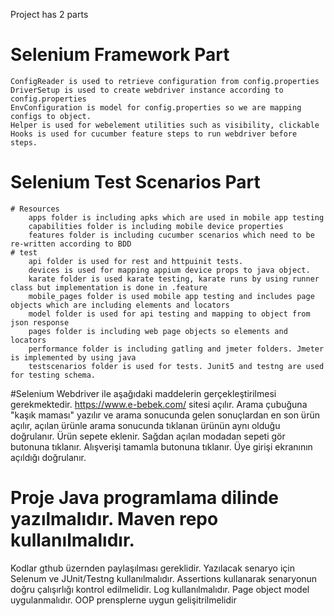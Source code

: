 Project has 2 parts
# Selenium Framework Part
    ConfigReader is used to retrieve configuration from config.properties
    DriverSetup is used to create webdriver instance according to config.properties
    EnvConfiguration is model for config.properties so we are mapping configs to object.
    Helper is used for webelement utilities such as visibility, clickable
    Hooks is used for cucumber feature steps to run webdriver before steps.
# Selenium Test Scenarios Part
    # Resources
        apps folder is including apks which are used in mobile app testing
        capabilities folder is including mobile device properties
        features folder is including cucumber scenarios which need to be re-written according to BDD
    # test
        api folder is used for rest and httpuinit tests.
        devices is used for mapping appium device props to java object.
        karate folder is used karate testing, karate runs by using runner class but implementation is done in .feature 
        mobile_pages folder is used mobile app testing and includes page objects which are including elements and locators
        model folder is used for api testing and mapping to object from json response
        pages folder is including web page objects so elements and locators
        performance folder is including gatling and jmeter folders. Jmeter is implemented by using java 
        testscenarios folder is used for tests. Junit5 and testng are used for testing schema.
        
#Selenium Webdriver ile aşağıdaki maddelerin gerçekleştirilmesi gerekmektedir.
https://www.e-bebek.com/ sitesi açılır.
Arama çubuğuna "kaşık maması" yazılır ve arama sonucunda gelen sonuçlardan en son ürün açılır, açılan ürünle arama sonucunda tıklanan ürünün aynı olduğu doğrulanır.
Ürün sepete eklenir.
Sağdan açılan modadan sepeti gör butonuna tıklanır.
Alışverişi tamamla butonuna tıklanır.
Üye girişi ekranının açıldığı doğrulanır.
# Proje Java programlama dilinde yazılmalıdır. Maven repo kullanılmalıdır.
Kodlar gthub üzernden paylaşılması gereklidir. 
Yazılacak senaryo için Selenum ve JUnit/Testng kullanılmalıdır.
Assertions kullanarak senaryonun doğru çalışırlığı kontrol edilmelidir.
Log kullanılmalıdır.
Page object model uygulanmalıdır.
OOP prensplerne uygun gelişitrilmelidir
        
        
